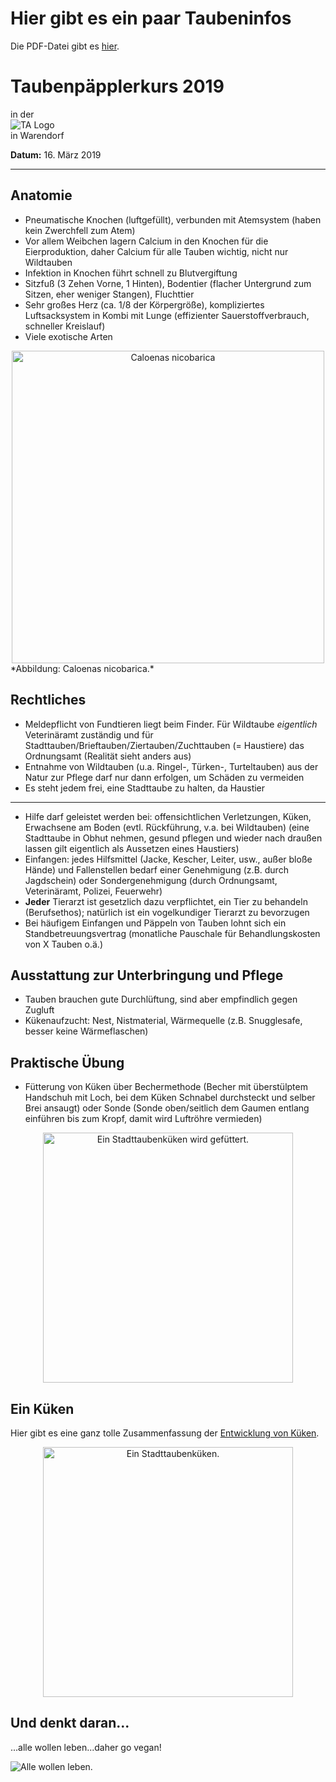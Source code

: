# Hier gibt es ein paar Taubeninfos

Die PDF-Datei gibt es [hier](TaubenInfos/Taubenpaepplerkurs.pdf). 

# Taubenpäpplerkurs 2019  
in der  
![TA Logo](TaubenInfos/TA.jpeg)  
in Warendorf

**Datum:** 16. März 2019

---

## Anatomie

- Pneumatische Knochen (luftgefüllt), verbunden mit Atemsystem (haben kein Zwerchfell zum Atem)
- Vor allem Weibchen lagern Calcium in den Knochen für die Eierproduktion, daher Calcium für alle Tauben wichtig, nicht nur Wildtauben
- Infektion in Knochen führt schnell zu Blutvergiftung
- Sitzfuß (3 Zehen Vorne, 1 Hinten), Bodentier (flacher Untergrund zum Sitzen, eher weniger Stangen), Fluchttier
- Sehr großes Herz (ca. 1/8 der Körpergröße), kompliziertes Luftsacksystem in Kombi mit Lunge (effizienter Sauerstoffverbrauch, schneller Kreislauf)
- Viele exotische Arten


<div style="text-align: center;">
  <img src="TaubenInfos/maehnentaube.jpg" alt="Caloenas nicobarica" width="500"/>
</div>
*Abbildung: Caloenas nicobarica.*

## Rechtliches

- Meldepflicht von Fundtieren liegt beim Finder. Für Wildtaube *eigentlich* Veterinäramt zuständig und für Stadttauben/Brieftauben/Ziertauben/Zuchttauben (= Haustiere) das Ordnungsamt (Realität sieht anders aus)
- Entnahme von Wildtauben (u.a. Ringel-, Türken-, Turteltauben) aus der Natur zur Pflege darf nur dann erfolgen, um Schäden zu vermeiden
- Es steht jedem frei, eine Stadttaube zu halten, da Haustier

---

- Hilfe darf geleistet werden bei: offensichtlichen Verletzungen, Küken, Erwachsene am Boden (evtl. Rückführung, v.a. bei Wildtauben) (eine Stadttaube in Obhut nehmen, gesund pflegen und wieder nach draußen lassen gilt eigentlich als Aussetzen eines Haustiers)
- Einfangen: jedes Hilfsmittel (Jacke, Kescher, Leiter, usw., außer bloße Hände) und Fallenstellen bedarf einer Genehmigung (z.B. durch Jagdschein) oder Sondergenehmigung (durch Ordnungsamt, Veterinäramt, Polizei, Feuerwehr)
- **Jeder** Tierarzt ist gesetzlich dazu verpflichtet, ein Tier zu behandeln (Berufsethos); natürlich ist ein vogelkundiger Tierarzt zu bevorzugen
- Bei häufigem Einfangen und Päppeln von Tauben lohnt sich ein Standbetreuungsvertrag (monatliche Pauschale für Behandlungskosten von X Tauben o.ä.)

## Ausstattung zur Unterbringung und Pflege

- Tauben brauchen gute Durchlüftung, sind aber empfindlich gegen Zugluft
- Kükenaufzucht: Nest, Nistmaterial, Wärmequelle (z.B. Snugglesafe, besser keine Wärmeflaschen)

## Praktische Übung

- Fütterung von Küken über Bechermethode (Becher mit überstülptem Handschuh mit Loch, bei dem Küken Schnabel durchsteckt und selber Brei ansaugt) oder Sonde (Sonde oben/seitlich dem Gaumen entlang einführen bis zum Kropf, damit wird Luftröhre vermieden)

<div style="text-align: center;">
  <img src="TaubenInfos/1.jpg" alt="Ein Stadttaubenküken wird gefüttert." width="400"/>
</div>

## Ein Küken

Hier gibt es eine ganz tolle Zusammenfassung der [Entwicklung von Küken](https://www.stadttaubenwien.at/wie-sehen-taubenkueken-aus-.html).

<div style="text-align: center;">
  <img src="TaubenInfos/2.jpg" alt="Ein Stadttaubenküken." width="400"/>
</div>

## Und denkt daran...

...alle wollen leben...daher go vegan!

![Alle wollen leben.](TaubenInfos/allewollenleben.jpg)
